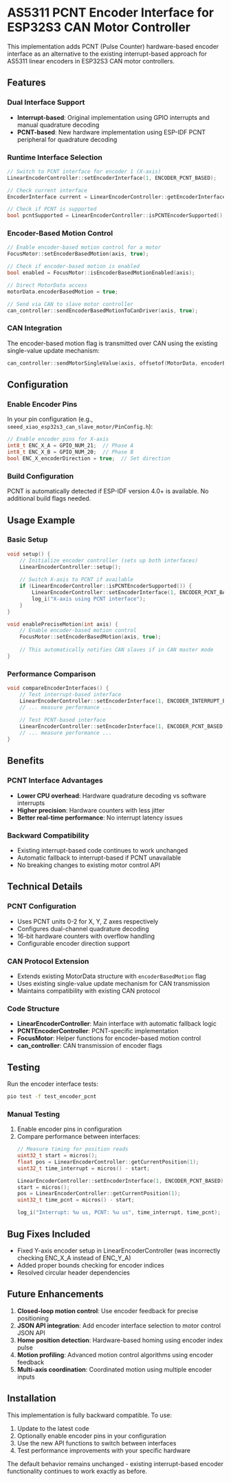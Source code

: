 # AS5311 PCNT Encoder Interface for ESP32S3 CAN Motor Controller

This implementation adds PCNT (Pulse Counter) hardware-based encoder interface as an alternative to the existing interrupt-based approach for AS5311 linear encoders in ESP32S3 CAN motor controllers.

## Features

### Dual Interface Support
- **Interrupt-based**: Original implementation using GPIO interrupts and manual quadrature decoding
- **PCNT-based**: New hardware implementation using ESP-IDF PCNT peripheral for quadrature decoding

### Runtime Interface Selection
```cpp
// Switch to PCNT interface for encoder 1 (X-axis)
LinearEncoderController::setEncoderInterface(1, ENCODER_PCNT_BASED);

// Check current interface
EncoderInterface current = LinearEncoderController::getEncoderInterface(1);

// Check if PCNT is supported
bool pcntSupported = LinearEncoderController::isPCNTEncoderSupported();
```

### Encoder-Based Motion Control
```cpp
// Enable encoder-based motion control for a motor
FocusMotor::setEncoderBasedMotion(axis, true);

// Check if encoder-based motion is enabled
bool enabled = FocusMotor::isEncoderBasedMotionEnabled(axis);

// Direct MotorData access
motorData.encoderBasedMotion = true;

// Send via CAN to slave motor controller
can_controller::sendEncoderBasedMotionToCanDriver(axis, true);
```

### CAN Integration
The encoder-based motion flag is transmitted over CAN using the existing single-value update mechanism:
```cpp
can_controller::sendMotorSingleValue(axis, offsetof(MotorData, encoderBasedMotion), value);
```

## Configuration

### Enable Encoder Pins
In your pin configuration (e.g., `seeed_xiao_esp32s3_can_slave_motor/PinConfig.h`):
```cpp
// Enable encoder pins for X-axis
int8_t ENC_X_A = GPIO_NUM_21;  // Phase A
int8_t ENC_X_B = GPIO_NUM_20;  // Phase B
bool ENC_X_encoderDirection = true;  // Set direction
```

### Build Configuration
PCNT is automatically detected if ESP-IDF version 4.0+ is available. No additional build flags needed.

## Usage Example

### Basic Setup
```cpp
void setup() {
    // Initialize encoder controller (sets up both interfaces)
    LinearEncoderController::setup();
    
    // Switch X-axis to PCNT if available
    if (LinearEncoderController::isPCNTEncoderSupported()) {
        LinearEncoderController::setEncoderInterface(1, ENCODER_PCNT_BASED);
        log_i("X-axis using PCNT interface");
    }
}

void enablePreciseMotion(int axis) {
    // Enable encoder-based motion control
    FocusMotor::setEncoderBasedMotion(axis, true);
    
    // This automatically notifies CAN slaves if in CAN master mode
}
```

### Performance Comparison
```cpp
void compareEncoderInterfaces() {
    // Test interrupt-based interface
    LinearEncoderController::setEncoderInterface(1, ENCODER_INTERRUPT_BASED);
    // ... measure performance ...
    
    // Test PCNT-based interface  
    LinearEncoderController::setEncoderInterface(1, ENCODER_PCNT_BASED);
    // ... measure performance ...
}
```

## Benefits

### PCNT Interface Advantages
- **Lower CPU overhead**: Hardware quadrature decoding vs software interrupts
- **Higher precision**: Hardware counters with less jitter
- **Better real-time performance**: No interrupt latency issues

### Backward Compatibility
- Existing interrupt-based code continues to work unchanged
- Automatic fallback to interrupt-based if PCNT unavailable
- No breaking changes to existing motor control API

## Technical Details

### PCNT Configuration
- Uses PCNT units 0-2 for X, Y, Z axes respectively
- Configures dual-channel quadrature decoding
- 16-bit hardware counters with overflow handling
- Configurable encoder direction support

### CAN Protocol Extension
- Extends existing MotorData structure with `encoderBasedMotion` flag
- Uses existing single-value update mechanism for CAN transmission
- Maintains compatibility with existing CAN protocol

### Code Structure
- **LinearEncoderController**: Main interface with automatic fallback logic
- **PCNTEncoderController**: PCNT-specific implementation
- **FocusMotor**: Helper functions for encoder-based motion control
- **can_controller**: CAN transmission of encoder flags

## Testing

Run the encoder interface tests:
```bash
pio test -f test_encoder_pcnt
```

### Manual Testing
1. Enable encoder pins in configuration
2. Compare performance between interfaces:
   ```cpp
   // Measure timing for position reads
   uint32_t start = micros();
   float pos = LinearEncoderController::getCurrentPosition(1);
   uint32_t time_interrupt = micros() - start;
   
   LinearEncoderController::setEncoderInterface(1, ENCODER_PCNT_BASED);
   start = micros();
   pos = LinearEncoderController::getCurrentPosition(1);
   uint32_t time_pcnt = micros() - start;
   
   log_i("Interrupt: %u us, PCNT: %u us", time_interrupt, time_pcnt);
   ```

## Bug Fixes Included

- Fixed Y-axis encoder setup in LinearEncoderController (was incorrectly checking ENC_X_A instead of ENC_Y_A)
- Added proper bounds checking for encoder indices
- Resolved circular header dependencies

## Future Enhancements

1. **Closed-loop motion control**: Use encoder feedback for precise positioning
2. **JSON API integration**: Add encoder interface selection to motor control JSON API
3. **Home position detection**: Hardware-based homing using encoder index pulse
4. **Motion profiling**: Advanced motion control algorithms using encoder feedback
5. **Multi-axis coordination**: Coordinated motion using multiple encoder inputs

## Installation

This implementation is fully backward compatible. To use:

1. Update to the latest code
2. Optionally enable encoder pins in your configuration  
3. Use the new API functions to switch between interfaces
4. Test performance improvements with your specific hardware

The default behavior remains unchanged - existing interrupt-based encoder functionality continues to work exactly as before.
